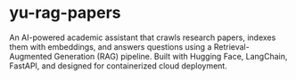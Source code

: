 # yu-rag-papers
An AI-powered academic assistant that crawls research papers, indexes them with embeddings, and answers questions using a Retrieval-Augmented Generation (RAG) pipeline. Built with Hugging Face, LangChain, FastAPI, and designed for containerized cloud deployment.
